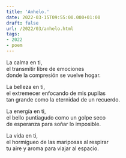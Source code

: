 ```yaml
---
title: 'Anhelo.'
date: 2022-03-15T09:55:00.000+01:00
draft: false
url: /2022/03/anhelo.html
tags: 
- 2022
- poem
---
```


La calma en ti,  
el transmitir libre de emociones  
donde la compresión se vuelve hogar.  

La belleza en ti,  
el extremecer enfocando de mis pupilas  
tan grande como la eternidad de un recuerdo.  

La energía en ti,  
el bello puntiagudo como un golpe seco  
de esperanza para soñar lo imposible.  

La vida en ti,  
el hormigueo de las mariposas al respirar  
tu aire y aroma para viajar al espacio.  